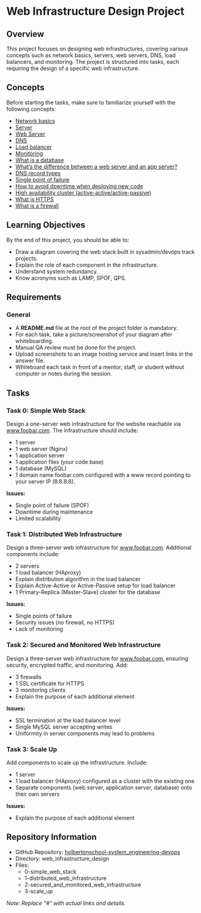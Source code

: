 # Web Infrastructure Design Project

## Overview
This project focuses on designing web infrastructures, covering various concepts such as network basics, servers, web servers, DNS, load balancers, and monitoring. The project is structured into tasks, each requiring the design of a specific web infrastructure.

## Concepts
Before starting the tasks, make sure to familiarize yourself with the following concepts:
- [Network basics](#)
- [Server](#)
- [Web Server](#)
- [DNS](#)
- [Load balancer](#)
- [Monitoring](#)
- [What is a database](#)
- [What’s the difference between a web server and an app server?](#)
- [DNS record types](#)
- [Single point of failure](#)
- [How to avoid downtime when deploying new code](#)
- [High availability cluster (active-active/active-passive)](#)
- [What is HTTPS](#)
- [What is a firewall](#)

## Learning Objectives
By the end of this project, you should be able to:
- Draw a diagram covering the web stack built in sysadmin/devops track projects.
- Explain the role of each component in the infrastructure.
- Understand system redundancy.
- Know acronyms such as LAMP, SPOF, QPS.

## Requirements
### General
- A **README.md** file at the root of the project folder is mandatory.
- For each task, take a picture/screenshot of your diagram after whiteboarding.
- Manual QA review must be done for the project.
- Upload screenshots to an image hosting service and insert links in the answer file.
- Whiteboard each task in front of a mentor, staff, or student without computer or notes during the session.

## Tasks

### Task 0: Simple Web Stack
Design a one-server web infrastructure for the website reachable via www.foobar.com. The infrastructure should include:
- 1 server
- 1 web server (Nginx)
- 1 application server
- 1 application files (your code base)
- 1 database (MySQL)
- 1 domain name foobar.com configured with a www record pointing to your server IP (8.8.8.8).

**Issues:**
- Single point of failure (SPOF)
- Downtime during maintenance
- Limited scalability

### Task 1: Distributed Web Infrastructure
Design a three-server web infrastructure for www.foobar.com. Additional components include:
- 2 servers
- 1 load balancer (HAproxy)
- Explain distribution algorithm in the load balancer
- Explain Active-Active or Active-Passive setup for load balancer
- 1 Primary-Replica (Master-Slave) cluster for the database

**Issues:**
- Single points of failure
- Security issues (no firewall, no HTTPS)
- Lack of monitoring

### Task 2: Secured and Monitored Web Infrastructure
Design a three-server web infrastructure for www.foobar.com, ensuring security, encrypted traffic, and monitoring. Add:
- 3 firewalls
- 1 SSL certificate for HTTPS
- 3 monitoring clients
- Explain the purpose of each additional element

**Issues:**
- SSL termination at the load balancer level
- Single MySQL server accepting writes
- Uniformity in server components may lead to problems

### Task 3: Scale Up
Add components to scale up the infrastructure. Include:
- 1 server
- 1 load balancer (HAproxy) configured as a cluster with the existing one
- Separate components (web server, application server, database) onto their own servers

**Issues:**
- Explain the purpose of each additional element

## Repository Information
- GitHub Repository: [holbertonschool-system_engineering-devops](#)
- Directory: web_infrastructure_design
- Files: 
  - 0-simple_web_stack
  - 1-distributed_web_infrastructure
  - 2-secured_and_monitored_web_infrastructure
  - 3-scale_up

*Note: Replace "#" with actual links and details.*
